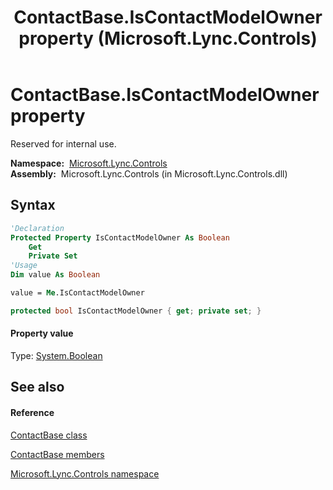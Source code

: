 ﻿---
title: ContactBase.IsContactModelOwner property  (Microsoft.Lync.Controls)
TOCTitle: 'IsContactModelOwner property '
ms:assetid: P:Microsoft.Lync.Controls.ContactBase.IsContactModelOwner_DI_3_UC_OCS14MrefLyncWPF
ms:mtpsurl: https://msdn.microsoft.com/en-us/library/microsoft.lync.controls.contactbase.iscontactmodelowner_di_3_uc_ocs14mreflyncwpf(v=office.15)
ms:contentKeyID: 48600508
ms.date: 07/28/2014
mtps_version: v=office.15
f1_keywords:
- Microsoft.Lync.Controls.ContactBase.IsContactModelOwner
dev_langs:
- CSharp
- JScript
- VB
- other
---

# ContactBase.IsContactModelOwner property

Reserved for internal use.

**Namespace:**  [Microsoft.Lync.Controls](microsoft-lync-controls-namespace_1.md)  
**Assembly:**  Microsoft.Lync.Controls (in Microsoft.Lync.Controls.dll)

## Syntax

``` vb
'Declaration
Protected Property IsContactModelOwner As Boolean
    Get
    Private Set
'Usage
Dim value As Boolean

value = Me.IsContactModelOwner
```

``` csharp
protected bool IsContactModelOwner { get; private set; }
```

#### Property value

Type: [System.Boolean](http://msdn2.microsoft.com/en-us/library/a28wyd50)  

## See also

#### Reference

[ContactBase class](contactbase-class-microsoft-lync-controls_1.md)

[ContactBase members](contactbase-members-microsoft-lync-controls_1.md)

[Microsoft.Lync.Controls namespace](microsoft-lync-controls-namespace_1.md)

